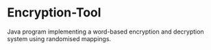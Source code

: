 # Encryption-Tool
Java program implementing a word-based encryption and decryption system using randomised mappings.
